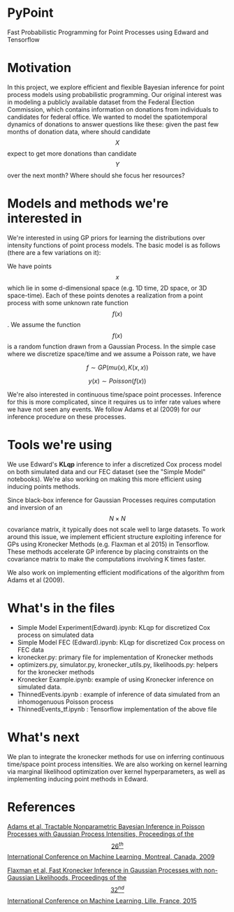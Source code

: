 # PyPoint

Fast Probabilistic Programming for Point Processes using Edward and Tensorflow

# Motivation

In this project, we explore efficient and flexible Bayesian inference for point process models using probabilistic programming. Our original interest was in modeling a publicly available dataset from the Federal Election Commission, which contains information on donations from individuals to candidates for federal office. We wanted to model the spatiotemporal dynamics of donations to answer questions like these: given the past few months of donation data, where should candidate $$X$$ expect to get more donations than candidate $$Y$$ over the next month? Where should she focus her resources?

# Models and methods we're interested in

We're interested in using GP priors for learning the distributions over intensity functions of point process models. The basic model is as follows (there are a few variations on it): 

We have points $$x$$ which lie in some d-dimensional space (e.g. 1D time, 2D space, or 3D space-time). Each of these points denotes a realization from a point process with some unknown rate function $$f(x)$$. We assume the function $$f(x)$$ is a random function drawn from a Gaussian Process. In the simple case where we discretize space/time and we assume a Poisson rate, we have

$$f \sim GP(mu(x), K(x, x))$$

$$y(x) \sim Poisson(f(x))$$

We're also interested in continuous time/space point processes. Inference for this is more complicated, since it requires us to infer rate values where we have not seen any events. We follow Adams et al (2009) for our inference procedure on these processes.

# Tools we're using

We use Edward's **KLqp** inference to infer a discretized Cox process model on both simulated data and our FEC dataset (see the "Simple Model" notebooks). We're also working on making this more efficient using inducing points methods.

Since black-box inference for Gaussian Processes requires computation and inversion of an $$N \times N$$ covariance matrix, it typically does not scale well to large datasets. To work around this issue, we implement efficient structure exploiting inference for GPs using Kronecker Methods (e.g. Flaxman et al 2015) in Tensorflow. These methods accelerate GP inference by placing constraints on the covariance matrix to make the computations involving K times faster. 

We also work on implementing efficient modifications of the algorithm from Adams et al (2009).

# What's in the files

- Simple Model Experiment(Edward).ipynb: KLqp for discretized Cox process on simulated data
- Simple Model FEC (Edward).ipynb: KLqp for discretized Cox process on FEC data
- kronecker.py: primary file for implementation of Kronecker methods
- optimizers.py, simulator.py, kronecker\_utils.py, likelihoods.py: helpers for the kronecker methods
- Kronecker Example.ipynb: example of using Kronecker inference on simulated data.
- ThinnedEvents.ipynb : example of inference of data simulated from an inhomogenuous Poisson process
- ThinnedEvents_tf.ipynb : Tensorflow implementation of the above file

# What's next

We plan to integrate the kronecker methods for use on inferring continuous time/space point process intensities. We are also working on kernel learning via marginal likelihood optimization over kernel hyperparameters, as well as implementing inducing point methods in Edward.

# References

[Adams et al, Tractable Nonparametric Bayesian Inference in Poisson Processes with Gaussian Process Intensities, Proceedings of the $$26^{th}$$ International Conference on Machine Learning, Montreal, Canada, 2009](https://hips.seas.harvard.edu/files/adams-sgcp-icml-2009.pdf)

[Flaxman et al, Fast Kronecker Inference in Gaussian Processes with non-Gaussian Likelihoods, Proceedings of the $$32^{nd}$$ International Conference on Machine Learning, Lille, France, 2015](https://www.cs.cmu.edu/~neill/papers/icml15.pdf)

